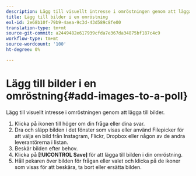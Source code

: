 ```yaml
---
description: Lägg till visuellt intresse i omröstningen genom att lägga till bilder.
title: Lägg till bilder i en omröstning
exl-id: 2e68b10f-79b9-4aea-9c3d-43d589c8fe00
translation-type: tm+mt
source-git-commit: a2449482e617939cfda7e367da34875bf187c4c9
workflow-type: tm+mt
source-wordcount: '100'
ht-degree: 0%

---
```


# Lägg till bilder i en omröstning{#add-images-to-a-poll}

Lägg till visuellt intresse i omröstningen genom att lägga till bilder.

1. Klicka på ikonen till höger om din fråga eller dina svar.
1. Dra och släpp bilden i det fönster som visas eller använd Filepicker för att välja en bild från Instagram, Flickr, Dropbox eller någon av de andra leverantörerna i listan.
1. Beskär bilden efter behov.
1. Klicka på **[!UICONTROL Save]** för att lägga till bilden i din omröstning.
1. Håll pekaren över bilden för frågan eller valet och klicka på de ikoner som visas för att beskära, ta bort eller ersätta bilden.
